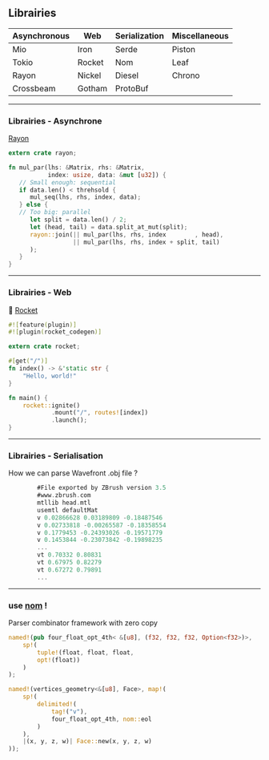## Librairies

| Asynchronous | Web | Serialization | Miscellaneous |
| ---------- | --- | ------------- | ------ |
| Mio | Iron | Serde | Piston |
| Tokio | Rocket | Nom | Leaf |
| Rayon | Nickel | Diesel | Chrono |
| Crossbeam | Gotham | ProtoBuf | |

---

### Librairies - Asynchrone

[Rayon](https://github.com/nikomatsakis/rayon)

```rust
extern crate rayon;

fn mul_par(lhs: &Matrix, rhs: &Matrix,
           index: usize, data: &mut [u32]) {
   // Small enough: sequential
   if data.len() < threhsold {
      mul_seq(lhs, rhs, index, data);
   } else {
   // Too big: parallel
      let split = data.len() / 2;
      let (head, tail) = data.split_at_mut(split);
      rayon::join(|| mul_par(lhs, rhs, index        , head),
                  || mul_par(lhs, rhs, index + split, tail)
      );
   }
}
```

---

### Librairies - Web

🚀 [Rocket](https://rocket.rs/)

```rust
#![feature(plugin)]
#![plugin(rocket_codegen)]

extern crate rocket;

#[get("/")]
fn index() -> &'static str {
    "Hello, world!"
}

fn main() {
    rocket::ignite()
            .mount("/", routes![index])
            .launch();
}
```

---

### Librairies - Serialisation

How we can parse Wavefront .obj file ?

```rust
        #File exported by ZBrush version 3.5
        #www.zbrush.com
        mtllib head.mtl
        usemtl defaultMat
        v 0.02866628 0.03189809 -0.18487546
        v 0.02733818 -0.00265587 -0.18358554
        v 0.1779453 -0.24393026 -0.19571779
        v 0.1453844 -0.23073842 -0.19898235
        ...
        vt 0.70332 0.80831
        vt 0.67975 0.82279
        vt 0.67272 0.79891
        ...
```

---

### use [nom](https://github.com/Geal/nom) !

Parser combinator framework with zero copy

```rust
named!(pub four_float_opt_4th< &[u8], (f32, f32, f32, Option<f32>)>, 
    sp!(
        tuple!(float, float, float, 
        opt!(float))
    )
);

named!(vertices_geometry<&[u8], Face>, map!(
    sp!( 
        delimited!(
            tag!("v"), 
            four_float_opt_4th, nom::eol
        )
    ), 
    |(x, y, z, w)| Face::new(x, y, z, w)
));
```